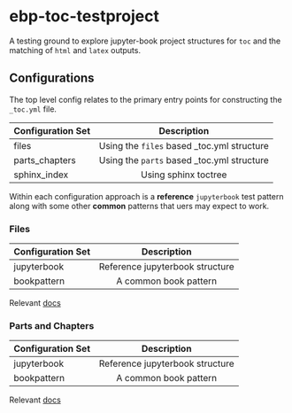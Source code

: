 # ebp-toc-testproject

A testing ground to explore jupyter-book project structures for `toc` and the matching of `html` and `latex` outputs.

## Configurations

The top level config relates to the primary entry points for
constructing the `_toc.yml` file.

| Configuration Set   |      Description      |
|---------------------|:---------------------:|
| files               | Using the `files` based _toc.yml structure |
| parts_chapters      | Using the `parts` based _toc.yml structure |
| sphinx_index        | Using sphinx toctree |

Within each configuration approach is a **reference** `jupyterbook` test
pattern along with some other **common** patterns that uers may
expect to work.

### Files

| Configuration Set   |      Description      |
|---------------------|:---------------------:|
| jupyterbook         |  Reference jupyterbook structure |
| bookpattern         |  A common book pattern |

Relevant [docs](https://jupyterbook.org/customize/toc.html#defining-chapters-and-parts-in-toc-yml)

### Parts and Chapters

| Configuration Set   |      Description      |
|---------------------|:---------------------:|
| jupyterbook         |  Reference jupyterbook structure |
| bookpattern         |  A common book pattern |

Relevant [docs](https://jupyterbook.org/customize/toc.html#defining-chapters-and-parts-in-toc-yml)